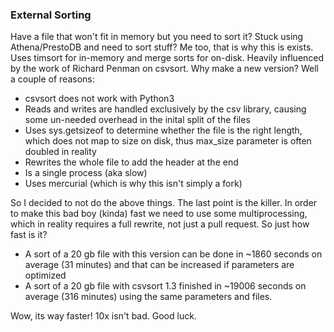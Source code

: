 ### External Sorting

Have a file that won't fit in memory but you need to sort it? Stuck using Athena/PrestoDB and need to sort stuff? Me too, that is why this is exists. Uses timsort for in-memory and merge sorts for on-disk. Heavily influenced by the work of  Richard Penman on csvsort. Why make a new version? Well a couple of reasons:

* csvsort does not work with Python3
* Reads and writes are handled exclusively by the csv library, causing some un-needed overhead in the inital split of the files
* Uses sys.getsizeof to determine whether the file is the right length, which does not map to size on disk, thus max_size parameter is often doubled in reality
* Rewrites the whole file to add the header at the end
* Is a single process (aka slow)
* Uses mercurial (which is why this isn't simply a fork)

So I decided to not do the above things. The last point is the killer. In order to make this bad boy (kinda) fast we need to use some multiprocessing, which in reality requires a full rewrite, not just a pull request. So just how fast is it?

* A sort of a 20 gb file with this version can be done in ~1860 seconds on average (31 minutes) and that can be increased if parameters are optimized
* A sort of a 20 gb file with csvsort 1.3 finished in ~19006 seconds on average (316 minutes) using the same parameters and files.

Wow, its way faster! 10x isn't bad. Good luck.
